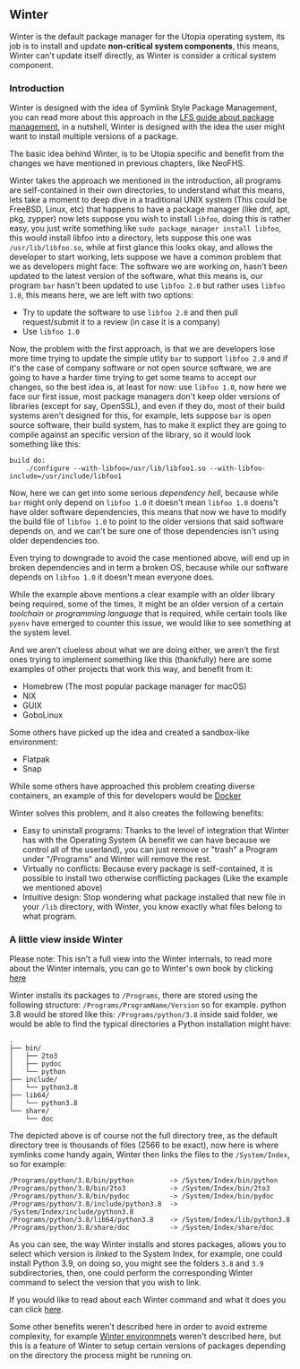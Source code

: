 ## Winter

Winter is the default package manager for the Utopia operating system, its job is to install and update **non-critical system components**, this means, Winter can't update itself directly, as Winter is consider a critical system component.

### Introduction

Winter is designed with the idea of Symlink Style Package Management, you can read more about this approach in the [LFS guide about package management](https://www.linuxfromscratch.org/lfs/view/stable/chapter08/pkgmgt.html), in a nutshell, Winter is designed with the idea the user might want to install multiple versions of a package.

The basic idea behind Winter, is to be Utopia specific and benefit from the changes we have mentioned in previous chapters, like NeoFHS.

Winter takes the approach we mentioned in the introduction, all programs are self-contained in their own directories, to understand what this means, lets take a moment to deep dive in a traditional UNIX system (This could be FreeBSD, Linux, etc) that happens to have a package manager (like dnf, apt, pkg, zypper) now lets suppose you wish to install `libfoo`, doing this is rather easy, you just write something like `sudo package_manager install libfoo`, this would install libfoo into a directory, lets suppose this one was `/usr/lib/libfoo.so`, while at first glance this looks okay, and allows the developer to start working, lets suppose we have a common problem that we as developers might face: The software we are working on, hasn't been updated to the latest version of the software, what this means is, our program `bar` hasn't been updated to use `libfoo 2.0` but rather uses `libfoo 1.0`, this means here, we are left with two options:

- Try to update the software to use `libfoo 2.0` and then pull request/submit it to a review (in case it is a company)
- Use `libfoo 1.0`

Now, the problem with the first approach, is that we are developers lose more time trying to update the simple utlity `bar` to support `libfoo 2.0` and if it's the case of company software or not open source software, we are going to have a harder time trying to get some teams to accept our changes, so the best idea is, at least for now: use `libfoo 1.0`, now here we face our first issue, most package managers don't keep older versions of libraries (except for say, OpenSSL), and even if they do, most of their build systems aren't designed for this, for example, lets suppose `bar` is open source software, their build system, has to make it explict they are going to compile against an specific version of the library, so it would look something like this: 

```
build do:
    ./configure --with-libfoo=/usr/lib/libfoo1.so --with-libfoo-include=/usr/include/libfoo1
```

Now, here we can get into some serious _dependency hell_, because while `bar` might only depend on `libfoo 1.0` it doesn't mean `libfoo 1.0` doens't have older software dependencies, this means that now we have to modify the build file of `libfoo 1.0` to point to the older versions that said software depends on, and we can't be sure one of those dependencies isn't using older dependencies too.

Even trying to downgrade to avoid the case mentioned above, will end up in broken dependencies and in term a broken OS, because while our software depends on `libfoo 1.0` it doesn't mean everyone does.

While the example above mentions a clear example with an older library being required, some of the times, it might be an older version of a certain _toolchain_ or _programming language_ that is required, while certain tools like `pyenv` have emerged to counter this issue, we would like to see something at the system level.

And we aren't clueless about what we are doing either, we aren't the first ones trying to implement something like this (thankfully) here are some examples of other projects that work this way, and benefit from it:

- Homebrew (The most popular package manager for macOS)
- NIX
- GUIX
- GoboLinux

Some others have picked up the idea and created a sandbox-like environment:

- Flatpak
- Snap

While some others have approached this problem creating diverse containers, an example of this for developers would be [Docker](https://docker.io)

Winter solves this problem, and it also creates the following benefits: 

- Easy to uninstall programs: Thanks to the level of integration that Winter has with the Operating System (A benefit we can have because we control all of the userland), you can just remove or "trash" a Program under "/Programs" and Winter will remove the rest.
- Virtually no conflicts: Because every package is self-contained, it is possible to install two otherwise conflicting packages (Like the example we mentioned above)
- Intuitive design: Stop wondering what package installed that new file in your `/lib` directory, with Winter, you know exactly what files belong to what program.

### A little view inside Winter

Please note: This isn't a full view into the Winter internals, to read more about the Winter internals, you can go to Winter's own book by clicking [here](https://utopiaos.github.io/winter/book)

Winter installs its packages to `/Programs`, there are stored using the following structure: `/Programs/ProgramName/Version` so for example. python 3.8 would be stored like this: `/Programs/python/3.8` inside said folder, we would be able to find the typical directories a Python installation might have:

```
.
├── bin/
│   ├── 2to3
│   ├── pydoc
│   └── python
├── include/
│   └── python3.8
├── lib64/
│   └── python3.8
└── share/
    └── doc
```

The depicted above is of course not the full directory tree, as the default directory tree is thousands of files (2566 to be exact), now here is where symlinks come handy again, Winter then links the files to the `/System/Index`, so for example: 

```
/Programs/python/3.8/bin/python         -> /System/Index/bin/python
/Programs/python/3.8/bin/2to3           -> /System/Index/bin/2to3
/Programs/python/3.8/bin/pydoc          -> /System/Index/bin/pydoc
/Programs/python/3.8/include/python3.8  -> /System/Index/include/python3.8
/Programs/python/3.8/lib64/python3.8    -> /System/Index/lib/python3.8
/Programs/python/3.8/share/doc          -> /System/Index/share/doc
```

As you can see, the way Winter installs and stores packages, allows you to select which version is _linked_ to the System Index, for example, one could install Python 3.9, on doing so, you might see the folders `3.8` and `3.9` subdirectories, then, one could perform the corresponding Winter command to select the version that you wish to link.

If you would like to read about each Winter command and what it does you can click [here](https://utopiaos.github.io/winter/book).

Some other benefits weren't described here in order to avoid extreme complexity, for example [Winter environmnets](https://utopiaos.github.io/winter/book) weren't described here, but this is a feature of Winter to setup certain versions of packages depending on the directory the process might be running on.